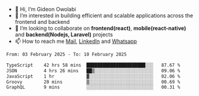 - 👋 Hi, I’m Gideon Owolabi
- 👀 I’m interested in building efficient and scalable applications across the frontend and backend
- 💞️ I’m looking to collaborate on <b>frontend(react)</b>, <b>mobile(react-native)</b> and <b>backend(Nodejs, Laravel)</b> projects
- 📫 How to reach me <a href="mailto:gideoniyin2021@gmail.com">Mail</a>, <a href="https://www.linkedin.com/in/gideon-owolabi-9b667a232/">LinkedIn</a> and <a href="https://wa.me/2348055377085">Whatsapp</a>

<!---
gude1/gude1 is a ✨ special ✨ repository because its `README.md` (this file) appears on your GitHub profile.
You can click the Preview link to take a look at your changes.
--->

<!--START_SECTION:waka-->

```txt
From: 03 February 2025 - To: 10 February 2025

TypeScript    42 hrs 58 mins  ██████████████████████░░░   87.67 %
JSON          4 hrs 26 mins   ██▒░░░░░░░░░░░░░░░░░░░░░░   09.06 %
JavaScript    1 hr            ▓░░░░░░░░░░░░░░░░░░░░░░░░   02.06 %
Groovy        20 mins         ▒░░░░░░░░░░░░░░░░░░░░░░░░   00.69 %
GraphQL       9 mins          ░░░░░░░░░░░░░░░░░░░░░░░░░   00.31 %
```

<!--END_SECTION:waka-->
